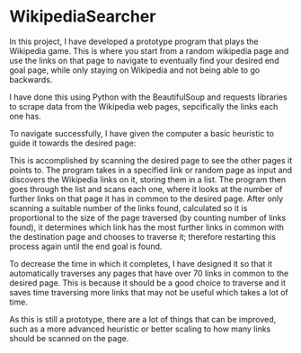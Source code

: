 # WikipediaSearcher

In this project, I have developed a prototype program that plays the Wikipedia game. This is where you start from a random wikipedia page and use the links on that page to navigate to eventually find your desired end goal page, while only staying on Wikipedia and not being able to go backwards.

I have done this using Python with the BeautifulSoup and requests libraries to scrape data from the Wikipedia web pages, sepcifically the links each one has. 

To navigate successfully, I have given the computer a basic heuristic to guide it towards the desired page:

This is accomplished by scanning the desired page to see the other pages it points to. The program takes in a specified link or random page as input and discovers the Wikipedia links on it, storing them in a list. The program then goes through the list and scans each one, where it looks at the number of further links on that page it has in common to the desired page. After only scanning a suitable number of the links found, calculated so it is proportional to the size of the page traversed (by counting number of links found), it determines which link has the most further links in common with the destination page and chooses to traverse it; therefore restarting this process again until the end goal is found. 

To decrease the time in which it completes, I have designed it so that it automatically traverses any pages that have over 70 links in common to the desired page. This is because it should be a good choice to traverse and it saves time traversing more links that may not be useful which takes a lot of time. 

As this is still a prototype, there are a lot of things that can be improved, such as a more advanced heuristic or better scaling to how many links should be scanned on the page.
